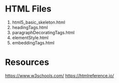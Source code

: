 # HTML Files

1. html5_basic_skeleton.html
2. headingTags.html
3. paragraphDecoratingTags.html
4. elementStyle.html
5. embeddingTags.html


# Resources
https://www.w3schools.com/
https://htmlreference.io/
